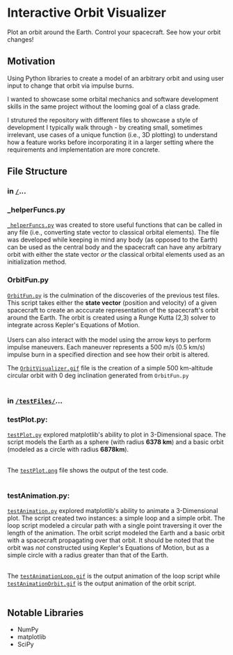 # **Interactive Orbit Visualizer**
Plot an orbit around the Earth. Control your spacecraft. See how your orbit changes!

## **Motivation**
Using Python libraries to create a model of an arbitrary orbit and using user input to change that orbit via impulse burns.

I wanted to showcase some orbital mechanics and software development skills in the same project without the looming goal of a class grade.

I strutured the repository with different files to showcase a style of development I typically walk through - by creating small, sometimes irrelevant, use cases of a unique function (i.e., 3D plotting) to understand how a feature works before incorporating it in a larger setting where the requirements and implementation are more concrete.

## **File Structure**

### in [``/``](https://github.com/gagandeepthapar/interactiveOrbitVisualizer)...
### **_helperFuncs.py**
[``_helperFuncs.py``](https://github.com/gagandeepthapar/interactiveOrbitVisualizer/blob/main/_helperFuncs.py) was created to store useful functions that can be called in any file (i.e., converting state vector to classical orbital elements). The file was developed while keeping in mind any body (as opposed to the Earth) can be used as the central body and the spacecraft can have any arbitrary orbit with either the state vector *or* the classical orbital elements used as an initialization method.

### **OrbitFun.py**</br>
[``OrbitFun.py``](https://github.com/gagandeepthapar/interactiveOrbitVisualizer/blob/main/OrbitVisualizer.py) is the culmination of the discoveries of the previous test files. This script takes either the **state vector** (position and velocity) of a given spacecraft to create an acccurate representation of the spacecraft's orbit around the Earth. The orbit is created using a Runge Kutta (2,3) solver to integrate across Kepler's Equations of Motion. </br></br>
Users can also interact with the model using the arrow keys to perform impulse maneuvers. Each maneuver represents a 500 m/s (0.5 km/s) impulse burn in a specified direction and see how their orbit is altered.</br>

The [``OrbitVisualizer.gif``](https://github.com/gagandeepthapar/interactiveOrbitVisualizer/blob/main/OrbitVisualizer.gif) file is the creation of a simple 500 km-altitude circular orbit with 0 deg inclination generated from ``OrbitFun.py``</br></br>

### in [``/testFiles/``](https://github.com/gagandeepthapar/interactiveOrbitVisualizer/tree/main/testFiles)...
### **testPlot.py:**</br>
[``testPlot.py``](https://github.com/gagandeepthapar/interactiveOrbitVisualizer/blob/main/testFiles/testPlot.py) explored matplotlib's ability to plot in 3-Dimensional space. The script models the Earth as a sphere (with radius **6378 km**) and a basic orbit (modeled as a circle with radius **6878km**).</br></br>

The [``testPlot.png``](https://github.com/gagandeepthapar/interactiveOrbitVisualizer/blob/main/testFiles/testPlot.png) file shows the output of the test code.</br></br>

### **testAnimation.py:**
[``testAnimation.py``](https://github.com/gagandeepthapar/interactiveOrbitVisualizer/blob/main/testFiles/testAnimation.py) explored matplotlib's ability to animate a 3-Dimensional plot. The script created two instances: a simple loop and a simple orbit. The loop script modeled a circular path with a single point traversing it over the length of the animation. The orbit script modeled the Earth and a basic orbit with a spacecraft propagating over that orbit. It should be noted that the orbit was *not* constructed using Kepler's Equations of Motion, but as a simple circle with a radius greater than that of the Earth.</br></br>

The [``testAnimationLoop.gif``](https://github.com/gagandeepthapar/interactiveOrbitVisualizer/blob/main/testFiles/testAnimationLoop.gif) is the output animation of the loop script while [``testAnimationOrbit.gif``](https://github.com/gagandeepthapar/interactiveOrbitVisualizer/blob/main/testFiles/testAnimationOrbit.gif) is the output animation of the orbit script.</br></br>
## **Notable Libraries**
* NumPy
* matplotlib
* SciPy